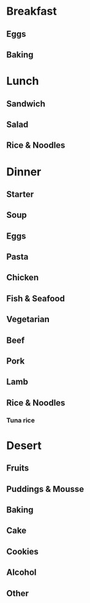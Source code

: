 # Breakfast
## Eggs
## Baking
# Lunch
## Sandwich
## Salad
## Rice & Noodles
# Dinner
## Starter
## Soup
## Eggs
## Pasta
## Chicken
## Fish & Seafood
## Vegetarian
## Beef
## Pork
## Lamb
## Rice & Noodles
### Tuna rice
# Desert
## Fruits
## Puddings & Mousse
## Baking
## Cake
## Cookies
## Alcohol
## Other